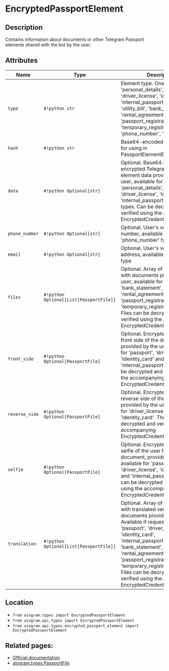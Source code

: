 # EncryptedPassportElement

## Description

Contains information about documents or other Telegram Passport elements shared with the bot by the user.


## Attributes

| Name | Type | Description |
| - | - | - |
| `type` | `#!python str` | Element type. One of 'personal_details', 'passport', 'driver_license', 'identity_card', 'internal_passport', 'address', 'utility_bill', 'bank_statement', 'rental_agreement', 'passport_registration', 'temporary_registration', 'phone_number', 'email'. |
| `hash` | `#!python str` | Base64-encoded element hash for using in PassportElementErrorUnspecified |
| `data` | `#!python Optional[str]` | Optional. Base64-encoded encrypted Telegram Passport element data provided by the user, available for 'personal_details', 'passport', 'driver_license', 'identity_card', 'internal_passport' and 'address' types. Can be decrypted and verified using the accompanying EncryptedCredentials. |
| `phone_number` | `#!python Optional[str]` | Optional. User's verified phone number, available only for 'phone_number' type |
| `email` | `#!python Optional[str]` | Optional. User's verified email address, available only for 'email' type |
| `files` | `#!python Optional[List[PassportFile]]` | Optional. Array of encrypted files with documents provided by the user, available for 'utility_bill', 'bank_statement', 'rental_agreement', 'passport_registration' and 'temporary_registration' types. Files can be decrypted and verified using the accompanying EncryptedCredentials. |
| `front_side` | `#!python Optional[PassportFile]` | Optional. Encrypted file with the front side of the document, provided by the user. Available for 'passport', 'driver_license', 'identity_card' and 'internal_passport'. The file can be decrypted and verified using the accompanying EncryptedCredentials. |
| `reverse_side` | `#!python Optional[PassportFile]` | Optional. Encrypted file with the reverse side of the document, provided by the user. Available for 'driver_license' and 'identity_card'. The file can be decrypted and verified using the accompanying EncryptedCredentials. |
| `selfie` | `#!python Optional[PassportFile]` | Optional. Encrypted file with the selfie of the user holding a document, provided by the user; available for 'passport', 'driver_license', 'identity_card' and 'internal_passport'. The file can be decrypted and verified using the accompanying EncryptedCredentials. |
| `translation` | `#!python Optional[List[PassportFile]]` | Optional. Array of encrypted files with translated versions of documents provided by the user. Available if requested for 'passport', 'driver_license', 'identity_card', 'internal_passport', 'utility_bill', 'bank_statement', 'rental_agreement', 'passport_registration' and 'temporary_registration' types. Files can be decrypted and verified using the accompanying EncryptedCredentials. |



## Location

- `from aiogram.types import EncryptedPassportElement`
- `from aiogram.api.types import EncryptedPassportElement`
- `from aiogram.api.types.encrypted_passport_element import EncryptedPassportElement`

## Related pages:

- [Official documentation](https://core.telegram.org/bots/api#encryptedpassportelement)
- [aiogram.types.PassportFile](../types/passport_file.md)
